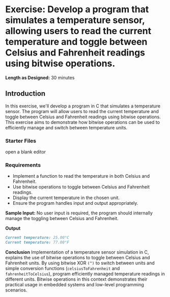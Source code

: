 # Exercise: Develop a program that simulates a temperature sensor, allowing users to read the current temperature and toggle between Celsius and Fahrenheit readings using bitwise operations.

**Length as Designed:** 30 minutes

## Introduction
In this exercise, we'll develop a program in C that simulates a temperature sensor. The program will allow users to read the current temperature and toggle between Celsius and Fahrenheit readings using bitwise operations. This exercise aims to demonstrate how bitwise operations can be used to efficiently manage and switch between temperature units.

### Starter Files

open a blank editor

### Requirements

* Implement a function to read the temperature in both Celsius and Fahrenheit. 
* Use bitwise operations to toggle between Celsius and Fahrenheit readings. 
* Display the current temperature in the chosen unit. 
* Ensure the program handles input and output appropriately.

**Sample Input:**
No user input is required, the program should internally manage the toggling between Celsius and Fahrenheit.

**Output**

```markdown
Current temperature: 25.00°C
Current temperature: 77.00°F

```
**Conclusion**
Implementation of a temperature sensor simulation in C, explains the use of bitwise operations to toggle between Celsius and Fahrenheit units. By using bitwise XOR `(^)` to switch between units and simple conversion functions (`celsiusToFahrenheit` and `fahrenheitToCelsius`), program efficiently managed temperature readings in different units. Bitwise operations in this context demonstrates their practical usage in embedded systems and low-level programming scenarios.
